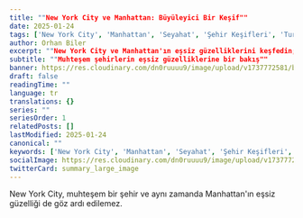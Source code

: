 ```yaml
---
title: ""New York City ve Manhattan: Büyüleyici Bir Keşif""
date: 2025-01-24
tags: ['New York City', 'Manhattan', 'Seyahat', 'Şehir Keşifleri', 'Turistik Yerler']
author: Orhan Biler
excerpt: ""New York City ve Manhattan'ın eşsiz güzelliklerini keşfedin; bu muhteşem şehirlerin büyüsüne kapılın.""
subtitle: ""Muhteşem şehirlerin eşsiz güzelliklerine bir bakış""
banner: https://res.cloudinary.com/dn0ruuuu9/image/upload/v1737772581/blog-images/manhattan-city-of-20250124-212924.jpg
draft: false
readingTime: ""
language: tr
translations: {}
series: ""
seriesOrder: 1
relatedPosts: []
lastModified: 2025-01-24
canonical: ""
keywords: ['New York City', 'Manhattan', 'Seyahat', 'Şehir Keşifleri', 'Turistik Yerler']
socialImage: https://res.cloudinary.com/dn0ruuuu9/image/upload/v1737772581/blog-images/manhattan-city-of-20250124-212924.jpg
twitterCard: summary_large_image
---
```


New York City, muhteşem bir şehir ve aynı zamanda Manhattan'ın eşsiz güzelliği de göz ardı edilemez.